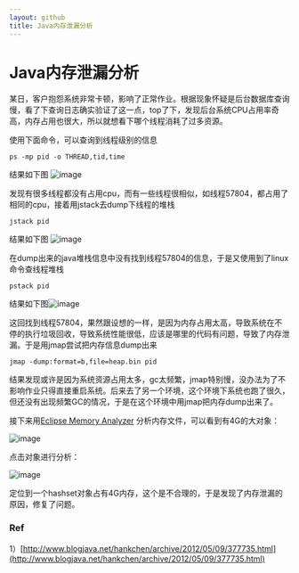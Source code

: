 ```yaml
---
layout: github
title: Java内存泄漏分析
---
```


# Java内存泄漏分析

某日，客户抱怨系统非常卡顿，影响了正常作业。根据现象怀疑是后台数据库查询慢，看了下查询日志确实验证了这一点，top了下，发现后台系统CPU占用率奇高，内存占用也很大，所以就想看下哪个线程消耗了过多资源。
	
使用下面命令，可以查询到线程级别的信息
	
	ps -mp pid -o THREAD,tid,time


结果如下图
![image](http://www.luolei.info/source/images/ps.jpg)

发现有很多线程都没有占用cpu，而有一些线程很相似，如线程57804，都占用了相同的cpu，接着用jstack去dump下线程的堆栈
	
	jstack pid

结果如下图
![image](http://www.luolei.info/source/images/jstack.jpg)

在dump出来的java堆栈信息中没有找到线程57804的信息，于是又使用到了linux命令查线程堆栈
	
	pstack pid

结果如下图![image](http://www.luolei.info/source/images/pstack.jpg)

这回找到线程57804，果然跟设想的一样，是因为内存占用太高，导致系统在不停的执行垃圾回收，导致系统性能很低，应该是哪里的代码有问题，导致了内存泄漏。于是用jmap尝试把内存信息dump出来

	jmap -dump:format=b,file=heap.bin pid

结果发现或许是因为系统资源占用太多，gc太频繁，jmap特别慢，没办法为了不影响作业只得直接重启系统。后来去了另一个环境，这个环境下系统也跑了很久，但还没有出现频繁GC的情况，于是在这个环境中用jmap把内存dump出来了。

接下来用[Eclipse Memory Analyzer](http://www.eclipse.org/mat/) 分析内存文件，可以看到有4G的大对象：

![image](http://www.luolei.info/source/images/jprofile1.jpg)

点击对象进行分析：

![image](http://www.luolei.info/source/images/jprofile2.jpg)

定位到一个hashset对象占有4G内存，这个是不合理的，于是发现了内存泄漏的原因，修复了问题。

### Ref
1）[http://www.blogjava.net/hankchen/archive/2012/05/09/377735.html](http://www.blogjava.net/hankchen/archive/2012/05/09/377735.html)

